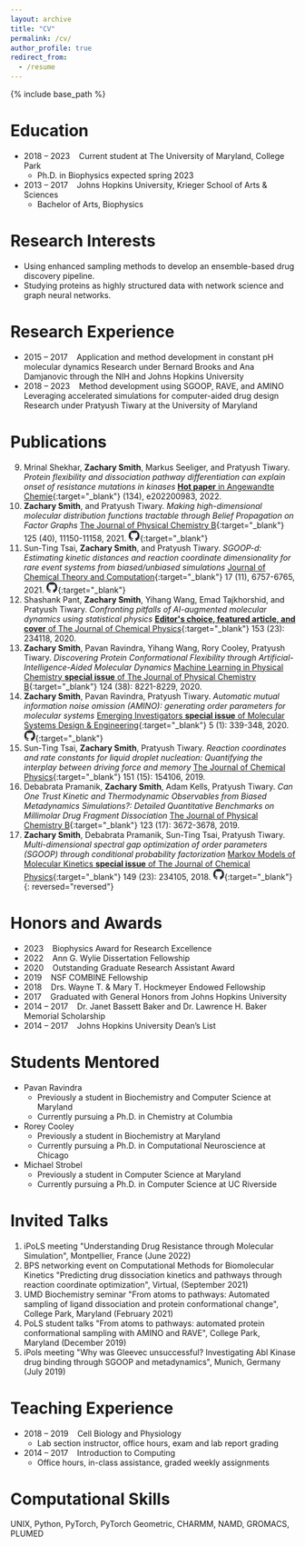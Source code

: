 ```yaml
---
layout: archive
title: "CV"
permalink: /cv/
author_profile: true
redirect_from:
  - /resume
---
```


{% include base_path %}

Education
=========
- 2018 – 2023    Current student at The University of Maryland, College Park
  - Ph.D. in Biophysics expected spring 2023
- 2013 – 2017    Johns Hopkins University, Krieger School of Arts & Sciences
  - Bachelor of Arts, Biophysics

Research Interests
==================
- Using enhanced sampling methods to develop an ensemble-based drug discovery pipeline.
- Studying proteins as highly structured data with network science and graph neural networks.

Research Experience
===================
- 2015 – 2017    Application and method development in constant pH molecular dynamics
Research under Bernard Brooks and Ana Damjanovic through the NIH and Johns Hopkins University
- 2018 – 2023    Method development using SGOOP, RAVE, and AMINO
			Leveraging accelerated simulations for computer-aided drug design
			Research under Pratyush Tiwary at the University of Maryland

Publications
============
9. Mrinal Shekhar, **Zachary Smith**, Markus Seeliger, and Pratyush Tiwary. *Protein flexibility and dissociation pathway differentiation can explain onset of resistance mutations in kinases* [**Hot paper** in Angewandte Chemie](https://onlinelibrary.wiley.com/doi/abs/10.1002/anie.202200983){:target="_blank"} (134), e202200983, 2022.
8. **Zachary Smith**, and Pratyush Tiwary. *Making high-dimensional molecular distribution functions tractable through Belief Propagation on Factor Graphs* [The Journal of Physical Chemistry B](https://pubs.acs.org/doi/10.1021/acs.jpcb.1c05717){:target="_blank"} 125 (40), 11150-11158, 2021. [<img src="/images/github-mark.png" width="20" height="20">](https://github.com/tiwarylab/Belief-Propagation){:target="_blank"}
7. Sun-Ting Tsai, **Zachary Smith**, and Pratyush Tiwary. *SGOOP-d: Estimating kinetic distances and reaction coordinate dimensionality for rare event systems from biased/unbiased simulations* [Journal of Chemical Theory and Computation](https://pubs.acs.org/doi/10.1021/acs.jctc.1c00431){:target="_blank"} 17 (11), 6757-6765, 2021. [<img src="/images/github-mark.png" width="20" height="20">](https://github.com/tiwarylab/SGOOP-d){:target="_blank"}
6. Shashank Pant, **Zachary Smith**, Yihang Wang, Emad Tajkhorshid, and Pratyush Tiwary. *Confronting pitfalls of AI-augmented molecular dynamics using statistical physics* [**Editor's choice, featured article, and cover** of The Journal of Chemical Physics](https://aip.scitation.org/doi/10.1063/5.0030931){:target="_blank"} 153 (23): 234118, 2020.
5. **Zachary Smith**, Pavan Ravindra, Yihang Wang, Rory Cooley, Pratyush Tiwary. *Discovering Protein Conformational Flexibility through Artificial-Intelligence-Aided Molecular Dynamics* [Machine Learning in Physical Chemistry **special issue** of The Journal of Physical Chemistry B](https://pubs.acs.org/doi/10.1021/acs.jpcb.0c03985){:target="_blank"} 124 (38): 8221-8229, 2020.
4. **Zachary Smith**, Pavan Ravindra,  Pratyush Tiwary. *Automatic mutual information noise omission (AMINO): generating order parameters for molecular systems* [Emerging Investigators **special issue** of Molecular Systems Design & Engineering](https://pubs.rsc.org/en/content/articlehtml/2020/me/c9me00115h){:target="_blank"} 5 (1): 339-348, 2020. [<img src="/images/github-mark.png" width="20" height="20">](https://github.com/tiwarylab/amino){:target="_blank"}
3. Sun-Ting Tsai, **Zachary Smith**, Pratyush Tiwary. *Reaction coordinates and rate constants for liquid droplet nucleation: Quantifying the interplay between driving force and memory* [The Journal of Chemical Physics](https://aip.scitation.org/doi/10.1063/1.5124385){:target="_blank"} 151 (15): 154106, 2019.   
2. Debabrata Pramanik, **Zachary Smith**, Adam Kells, Pratyush Tiwary. *Can One Trust Kinetic and Thermodynamic Observables from Biased Metadynamics Simulations?: Detailed Quantitative Benchmarks on Millimolar Drug Fragment Dissociation* [The Journal of Physical Chemistry B](https://pubs.acs.org/doi/10.1021/acs.jpcb.9b01813){:target="_blank"} 123 (17): 3672-3678, 2019.
1. **Zachary Smith**, Debabrata Pramanik, Sun-Ting Tsai, Pratyush Tiwary. *Multi-dimensional spectral gap optimization of order parameters (SGOOP) through conditional probability factorization* [Markov Models of Molecular Kinetics **special issue** of The Journal of Chemical Physics](https://aip.scitation.org/doi/10.1063/1.5064856){:target="_blank"} 149 (23): 234105, 2018. [<img src="/images/github-mark.png" width="20" height="20">](https://github.com/tiwarylab/sgoop){:target="_blank"}
{: reversed="reversed"}

Honors and Awards
=================
- 2023    Biophysics Award for Research Excellence
- 2022    Ann G. Wylie Dissertation Fellowship
- 2020    Outstanding Graduate Research Assistant Award
- 2019    NSF COMBINE Fellowship
- 2018    Drs. Wayne T. & Mary T. Hockmeyer Endowed Fellowship
- 2017    Graduated with General Honors from Johns Hopkins University
- 2014 – 2017    Dr. Janet Bassett Baker and Dr. Lawrence H. Baker Memorial Scholarship
- 2014 – 2017    Johns Hopkins University Dean’s List

Students Mentored
=================
- Pavan Ravindra
  - Previously a student in Biochemistry and Computer Science at Maryland
  - Currently pursuing a Ph.D. in Chemistry at Columbia
- Rorey Cooley		
  - Previously a student in Biochemistry at Maryland
  - Currently pursuing a Ph.D. in Computational Neuroscience at Chicago
- Michael Strobel	
  - Previously a student in Computer Science at Maryland
  - Currently pursuing a Ph.D. in Computer Science at UC Riverside

Invited Talks
=============
1. iPoLS meeting "Understanding Drug Resistance through Molecular Simulation", Montpellier, France (June 2022)
2. BPS networking event on Computational Methods for Biomolecular Kinetics "Predicting drug dissociation kinetics and pathways through reaction coordinate optimization", Virtual, (September 2021)
3. UMD Biochemistry seminar "From atoms to pathways: Automated sampling of ligand dissociation and protein conformational change", College Park, Maryland (February 2021)
4. PoLS student talks "From atoms to pathways: automated protein conformational sampling with AMINO and RAVE", College Park, Maryland (December 2019)
5. iPols meeting "Why was Gleevec unsuccessful? Investigating Abl Kinase drug binding through SGOOP and metadynamics", Munich, Germany (July 2019)

Teaching Experience
===================
- 2018 – 2019    Cell Biology and Physiology
  - Lab section instructor, office hours, exam and lab report grading
- 2014 – 2017    Introduction to Computing
  - Office hours, in-class assistance, graded weekly assignments

Computational Skills
====================
UNIX, Python, PyTorch, PyTorch Geometric, CHARMM, NAMD, GROMACS, PLUMED

